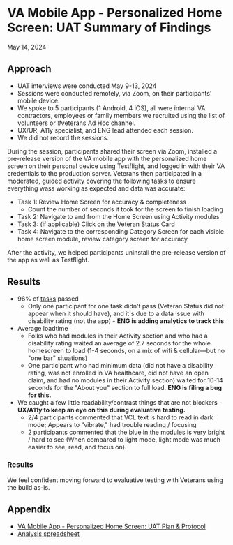 # VA Mobile App - Personalized Home Screen: UAT Summary of Findings 
May 14, 2024

## Approach
- UAT interviews were conducted May 9-13, 2024
- Sessions were conducted remotely, via Zoom, on their participants' mobile device.
- We spoke to 5 participants (1 Android, 4 iOS), all were internal VA contractors, employees or family members we recruited using the list of volunteers or #veterans Ad Hoc channel.
- UX/UR, A11y specialist, and ENG lead attended each session.
- We did not record the sessions.

During the session, participants shared their screen via Zoom, installed a pre-release version of the VA mobile app with the personalized home screen on their personal device using Testflight, and logged in with their VA credentials to the production server. Veterans then participated in a moderated, guided activity covering the following tasks to ensure everything wass working as expected and data was accurate:
- Task 1: Review Home Screen for accuracy & completeness
   - Count the number of seconds it took for the screen to finish loading
- Task 2: Navigate to and from the Home Screen using Activity modules
- Task 3: (if applicable) Click on the Veteran Status Card
- Task 4: Navigate to the corresponding Category Screen for each visible home screen module, review category screen for accuracy

After the activity, we helped participants uninstall the pre-release version of the app as well as Testflight.


## Results
- 96% of [tasks](https://github.com/department-of-veterans-affairs/va.gov-team/blob/master/products/va-mobile-app/features/design-personalization/uat/test-plan-protocol.md) passed
    - Only one participant for one task didn't pass (Veteran Status did not appear when it should have), and it's due to a data issue with disability rating (not the app) - **ENG is adding analytics to track this**
- Average loadtime
  - Folks who had modules in their Activity section and who had a disability rating waited an average of 2.7 seconds for the whole homescreen to load (1-4 seconds, on a mix of wifi & cellular—but no "one bar" situations)
  - One participant who had minimum data (did not have a disability rating, was not enrolled in VA healthcare, did not have an open claim, and had no modules in their Activity section) waited for 10-14 seconds for the "About you" section to full load.  **ENG is filing a bug for this.**
- We caught a few little readability/contrast things that are not blockers - **UX/A11y to keep an eye on this during evaluative testing.**
  - 2/4 participants commented that VCL text is hard to read in dark mode; Appears to “vibrate," had trouble reading / focusing 
  - 2 participants commented that the blue in the modules is very bright / hard to see (When compared to light mode, light mode was much easier to see, read, and focus on).

### Results
We feel confident moving forward to evaluative testing with Veterans using the build as-is.

## Appendix
- [VA Mobile App - Personalized Home Screen: UAT Plan & Protocol](https://github.com/department-of-veterans-affairs/va.gov-team/blob/master/products/va-mobile-app/features/design-personalization/uat/test-plan-protocol.md)  
- [Analysis spreadsheet](https://docs.google.com/spreadsheets/d/1HSL0SJRwomx4dwDioufKgfQbYSpkYVZvO4F379H5GQw/edit#gid=831278958)


